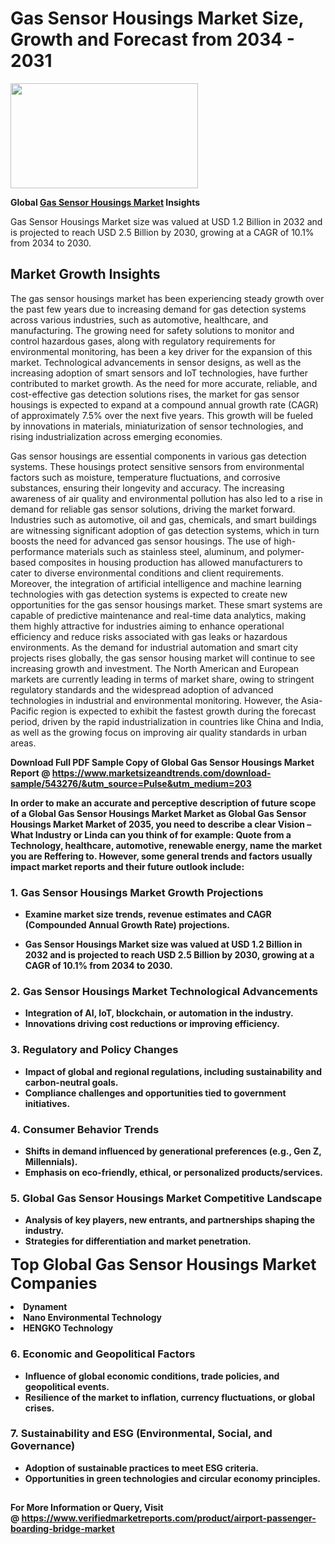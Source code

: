 <H1>Gas Sensor Housings Market Size, Growth and Forecast from 2034 - 2031</H1><img class="aligncenter size-medium wp-image-584254" src="https://thirdeyenews.in/wp-content/uploads/2034/09/Global-Market-Research-300x168.jpeg" alt="" width="300" height="168" /><p><strong>Global&nbsp;<a href="https://www.marketsizeandtrends.com/download-sample/543276/&amp;utm_source=Pulse&amp;utm_medium=203">Gas Sensor Housings Market</a> Insights</strong></p><p>Gas Sensor Housings Market size was valued at USD 1.2 Billion in 2032 and is projected to reach USD 2.5 Billion by 2030, growing at a CAGR of 10.1% from 2034 to 2030.</p><p><h2>Market Growth Insights</h2> <p>The gas sensor housings market has been experiencing steady growth over the past few years due to increasing demand for gas detection systems across various industries, such as automotive, healthcare, and manufacturing. The growing need for safety solutions to monitor and control hazardous gases, along with regulatory requirements for environmental monitoring, has been a key driver for the expansion of this market. Technological advancements in sensor designs, as well as the increasing adoption of smart sensors and IoT technologies, have further contributed to market growth. As the need for more accurate, reliable, and cost-effective gas detection solutions rises, the market for gas sensor housings is expected to expand at a compound annual growth rate (CAGR) of approximately 7.5% over the next five years. This growth will be fueled by innovations in materials, miniaturization of sensor technologies, and rising industrialization across emerging economies.</p> <p><strong></strong></p> <p>Gas sensor housings are essential components in various gas detection systems. These housings protect sensitive sensors from environmental factors such as moisture, temperature fluctuations, and corrosive substances, ensuring their longevity and accuracy. The increasing awareness of air quality and environmental pollution has also led to a rise in demand for reliable gas sensor solutions, driving the market forward. Industries such as automotive, oil and gas, chemicals, and smart buildings are witnessing significant adoption of gas detection systems, which in turn boosts the need for advanced gas sensor housings. The use of high-performance materials such as stainless steel, aluminum, and polymer-based composites in housing production has allowed manufacturers to cater to diverse environmental conditions and client requirements. Moreover, the integration of artificial intelligence and machine learning technologies with gas detection systems is expected to create new opportunities for the gas sensor housings market. These smart systems are capable of predictive maintenance and real-time data analytics, making them highly attractive for industries aiming to enhance operational efficiency and reduce risks associated with gas leaks or hazardous environments. As the demand for industrial automation and smart city projects rises globally, the gas sensor housing market will continue to see increasing growth and investment. The North American and European markets are currently leading in terms of market share, owing to stringent regulatory standards and the widespread adoption of advanced technologies in industrial and environmental monitoring. However, the Asia-Pacific region is expected to exhibit the fastest growth during the forecast period, driven by the rapid industrialization in countries like China and India, as well as the growing focus on improving air quality standards in urban areas. <p><strong></p><p><span class=""><strong>Download Full PDF Sample Copy of Global Gas Sensor Housings Market Report</strong> @ <a href="https://www.marketsizeandtrends.com/download-sample/543276/&amp;utm_source=Pulse&amp;utm_medium=203" target="_blank">https://www.marketsizeandtrends.com/download-sample/543276/&amp;utm_source=Pulse&amp;utm_medium=203</a></span></p><p>In order to make an accurate and perceptive description of future scope of a Global&nbsp;Gas Sensor Housings Market Market as Global&nbsp;Gas Sensor Housings Market Market of 2035, you need to describe a clear Vision &ndash; What Industry or Linda can you think of for example: Quote from a Technology, healthcare, automotive, renewable energy, name the market you are Reffering to. However, some general trends and factors usually impact market reports and their future outlook include:</p><h3>1.&nbsp;<strong>Gas Sensor Housings Market Growth Projections</strong></h3><ul><li>Examine market size trends, revenue estimates and CAGR (Compounded Annual Growth Rate) projections.</li><li><p>Gas Sensor Housings Market size was valued at USD 1.2 Billion in 2032 and is projected to reach USD 2.5 Billion by 2030, growing at a CAGR of 10.1% from 2034 to 2030.</p></li></ul><h3>2.&nbsp;<strong>Gas Sensor Housings Market Technological Advancements</strong></h3><ul><li>Integration of AI, IoT, blockchain, or automation in the industry.</li><li>Innovations driving cost reductions or improving efficiency.</li></ul><h3>3.&nbsp;<strong>Regulatory and Policy Changes</strong></h3><ul><li>Impact of global and regional regulations, including sustainability and carbon-neutral goals.</li><li>Compliance challenges and opportunities tied to government initiatives.</li></ul><h3>4.&nbsp;<strong>Consumer Behavior Trends</strong></h3><ul><li>Shifts in demand influenced by generational preferences (e.g., Gen Z, Millennials).</li><li>Emphasis on eco-friendly, ethical, or personalized products/services.</li></ul><h3>5.&nbsp;<strong>Global Gas Sensor Housings Market Competitive Landscape</strong></h3><ul><li>Analysis of key players, new entrants, and partnerships shaping the industry.</li><li>Strategies for differentiation and market penetration.</li></ul><p data-pm-slice="1 1 []"><span style="color: inherit; font-family: inherit; font-size: 25px;">Top Global Gas Sensor Housings Market Companies</span></p><div class="" data-test-id=""><p><li>Dynament</li><li> Nano Environmental Technology</li><li> HENGKO Technology</li></p></div><h3>6.&nbsp;<strong>Economic and Geopolitical Factors</strong></h3><ul><li>Influence of global economic conditions, trade policies, and geopolitical events.</li><li>Resilience of the market to inflation, currency fluctuations, or global crises.</li></ul><h3>7.&nbsp;<strong>Sustainability and ESG (Environmental, Social, and Governance)</strong></h3><ul><li>Adoption of sustainable practices to meet ESG criteria.</li><li>Opportunities in green technologies and circular economy principles.</li></ul><h2><strong style="font-size: 14px;">For More Information or Query, Visit @&nbsp;</strong><a style="background-color: #ffffff; font-size: 14px;" href="https://www.marketsizeandtrends.com/report/gas-sensor-housings-market/" target="_blank">https://www.verifiedmarketreports.com/product/airport-passenger-boarding-bridge-market</a></h2>
